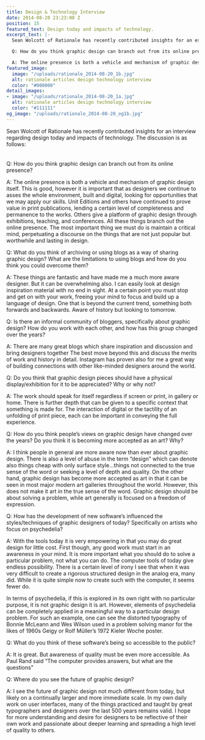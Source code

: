 ```yaml
---
title: Design & Technology Interview
date: 2014-08-20 23:23:00 Z
position: 15
featured_text: Design today and impacts of technology.
excerpt_text: |-
  Sean Wolcott of Rationale has recently contributed insights for an essay regarding design today and impacts of technology. The discussion is as follows…

  Q: How do you think graphic design can branch out from its online presence?

  A: The online presence is both a vehicle and mechanism of graphic design itself. This is good, however it is important that as designers we continue to asses the whole environment, built and digital, looking for opportunities that we may apply our skills. Unit Editions and others have continued to prove value in print publications, lending a certain level of completeness and permanence to the works. Others give a platform of graphic design through exhibitions, teaching, and conferences. All these things branch out the online presence. The most important thing we must do is maintain a critical mind, perpetuating a discourse on the things that are not just popular but worthwhile and lasting in design.
featured_image:
  image: "/uploads/rationale_2014-08-20_1b.jpg"
  alt: rationale articles design technology interview
  color: "#000000"
detail_images:
- image: "/uploads/rationale_2014-08-20_1a.jpg"
  alt: rationale articles design technology interview
  color: "#111111"
og_image: "/uploads/rationale_2014-08-20_og1b.jpg"
---
```


Sean Wolcott of Rationale has recently contributed insights for an interview regarding design today and impacts of technology. The discussion is as follows:<br>
 <br>
 <br>
Q: How do you think graphic design can branch out from its online presence?

A: The online presence is both a vehicle and mechanism of graphic design itself. This is good, however it is important that as designers we continue to asses the whole environment, built and digital, looking for opportunities that we may apply our skills. Unit Editions and others have continued to prove value in print publications, lending a certain level of completeness and permanence to the works. Others give a platform of graphic design through exhibitions, teaching, and conferences. All these things branch out the online presence. The most important thing we must do is maintain a critical mind, perpetuating a discourse on the things that are not just popular but worthwhile and lasting in design.

Q: What do you think of archiving or using blogs as a way of sharing graphic design? What are the limitations to using blogs and how do you think you could overcome them?

A: These things are fantastic and have made me a much more aware designer. But it can be overwhelming also. I can easily look at design inspiration material with no end in sight. At a certain point you must stop and get on with your work, freeing your mind to focus and build up a language of design. One that is beyond the current trend, something both forwards and backwards. Aware of history but looking to tomorrow.

Q: Is there an informal community of bloggers, specifically about graphic design? How do you work with each other, and how has this group changed over the years?

A: There are many great blogs which share inspiration and discussion and bring designers together The best move beyond this and discuss the merits of work and history in detail. Instagram has proven also for me a great way of building connections with other like-minded designers around the world.

Q: Do you think that graphic design pieces should have a physical display/exhibition for it to be appreciated? Why or why not?

A: The work should speak for itself regardless if screen or print, in gallery or home. There is further depth that can be given to a specific context that something is made for. The interaction of digital or the tactility of an unfolding of print piece, each can be important in conveying the full experience.

Q: How do you think people’s views on graphic design have changed over the years? Do you think it is becoming more accepted as an art? Why?

A: I think people in general are more aware now than ever about graphic design. There is also a level of abuse in the term “design” which can denote also things cheap with only surface style…things not connected to the true sense of the word or seeking a level of depth and quality. On the other hand, graphic design has become more accepted as art in that it can be seen in most major modern art galleries throughout the world. However, this does not make it art in the true sense of the word. Graphic design should be about solving a problem, while art generally is focused on a freedom of expression.

Q: How has the development of new software’s influenced the styles/techniques of graphic designers of today? Specifically on artists who focus on psychedelia?

A: With the tools today it is very empowering in that you may do great design for little cost. First though, any good work must start in an awareness in your mind. It is more important what you should do to solve a particular problem, not what you can do. The computer tools of today give endless possibility. There is a certain level of irony I see that when it was very difficult to create a rigorous structured design in the analog era, many did. While it is quite simple now to create such with the computer, it seems fewer do.

In terms of psychedelia, if this is explored in its own right with no particular purpose, it is not graphic design it is art. However, elements of psychedelia can be completely applied in a meaningful way to a particular design problem. For such an example, one can see the distorted typography of Bonnie McLeann and Wes Wilson used in a problem solving manor for the likes of 1960s Geigy or Rolf Müller’s 1972 Kieler Woche poster.

Q: What do you think of these software’s being so accessible to the public?

A: It is great. But awareness of quality must be even more accessible. As Paul Rand said “The computer provides answers, but what are the questions”

Q: Where do you see the future of graphic design?

A: I see the future of graphic design not much different from today, but likely on a continually larger and more immediate scale. In my own daily work on user interfaces, many of the things practiced and taught by great typographers and designers over the last 500 years remains valid. I hope for more understanding and desire for designers to be reflective of their own work and passionate about deeper learning and spreading a high level of quality to others.